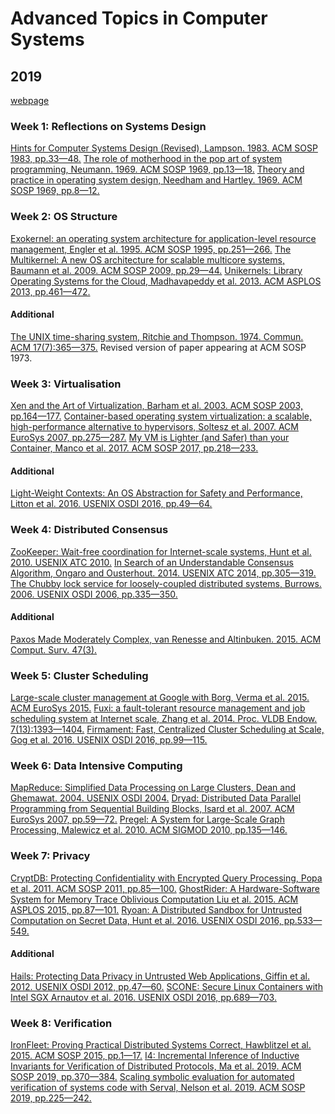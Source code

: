 # Advanced Topics in Computer Systems

## 2019

[webpage](https://www.cl.cam.ac.uk/teaching/1920/R01/materials.html)

### Week 1: Reflections on Systems Design

[Hints for Computer Systems Design (Revised), Lampson. 1983. ACM SOSP 1983,
pp.33—48.](https://www.cl.cam.ac.uk/teaching/1920/R01/materials/papers/01-systems/p33-lampson.pdf)
[The role of motherhood in the pop art of system programming, Neumann. 1969. ACM SOSP 1969, pp.13—18.](https://www.cl.cam.ac.uk/teaching/1920/R01/materials/papers/01-systems/p13-neumann.pdf)
[Theory and practice in operating system design, Needham and Hartley. 1969. ACM SOSP 1969,
pp.8—12.](https://www.cl.cam.ac.uk/teaching/1920/R01/materials/papers/01-systems/p8-needham.pdf)

### Week 2: OS Structure

[Exokernel: an operating system architecture for application-level resource management, Engler et al. 1995. ACM SOSP 1995, pp.251—266.](https://www.cl.cam.ac.uk/teaching/1920/R01/materials/papers/02-structure/p251-engler.pdf)
[The Multikernel: A new OS architecture for scalable multicore systems, Baumann et al. 2009. ACM SOSP 2009, pp.29—44.](https://www.cl.cam.ac.uk/teaching/1920/R01/materials/papers/02-structure/p29-baumann.pdf)
[Unikernels: Library Operating Systems for the Cloud, Madhavapeddy et al. 2013. ACM ASPLOS 2013, pp.461—472.](https://www.cl.cam.ac.uk/teaching/1920/R01/materials/papers/02-structure/p461-madhavapeddy.pdf)

#### Additional

[The UNIX time-sharing system, Ritchie and Thompson. 1974. Commun. ACM
17(7):365—375.](https://www.cl.cam.ac.uk/teaching/1920/R01/materials/papers/02-structure/p365-ritchie.pdf)
Revised version of paper appearing at ACM SOSP 1973.

### Week 3: Virtualisation

[Xen and the Art of Virtualization, Barham et al. 2003. ACM SOSP 2003,
pp.164—177.](https://www.cl.cam.ac.uk/teaching/1920/R01/materials/papers/03-virtualisation/p164-barham.pdf)
[Container-based operating system virtualization: a scalable, high-performance alternative to hypervisors, Soltesz et al. 2007. ACM EuroSys 2007, pp.275—287.](https://www.cl.cam.ac.uk/teaching/1920/R01/materials/papers/03-virtualisation/p275-soltesz.pdf)
[My VM is Lighter (and Safer) than your Container, Manco et al. 2017. ACM SOSP 2017,
pp.218—233.](https://www.cl.cam.ac.uk/teaching/1920/R01/materials/papers/03-virtualisation/p218-manco.pdf)

#### Additional

[Light-Weight Contexts: An OS Abstraction for Safety and Performance, Litton et al. 2016. USENIX OSDI 2016, pp.49—64.](https://www.cl.cam.ac.uk/teaching/1920/R01/materials/papers/03-virtualisation/osdi16-litton.pdf)

### Week 4: Distributed Consensus

[ZooKeeper: Wait-free coordination for Internet-scale systems, Hunt et al. 2010. USENIX ATC
2010.](https://www.cl.cam.ac.uk/teaching/1920/R01/materials/papers/04-consensus/Hunt.pdf)
[In Search of an Understandable Consensus Algorithm, Ongaro and Ousterhout. 2014. USENIX ATC 2014, pp.305—319.](https://www.cl.cam.ac.uk/teaching/1920/R01/materials/papers/04-consensus/atc14-paper-ongaro.pdf)
[The Chubby lock service for loosely-coupled distributed systems, Burrows. 2006. USENIX OSDI 2006, pp.335—350.](https://www.cl.cam.ac.uk/teaching/1920/R01/materials/papers/04-consensus/p335-burrows.pdf)

#### Additional

[Paxos Made Moderately Complex, van Renesse and Altinbuken. 2015. ACM Comput. Surv.
47(3).](https://www.cl.cam.ac.uk/teaching/1920/R01/materials/papers/04-consensus/a42-renesse.pdf)

### Week 5: Cluster Scheduling

[Large-scale cluster management at Google with Borg, Verma et al. 2015. ACM EuroSys
2015.](https://www.cl.cam.ac.uk/teaching/1920/R01/materials/papers/05-clusters/a18-verma.pdf)
[Fuxi: a fault-tolerant resource management and job scheduling system at Internet scale, Zhang et al. 2014. Proc. VLDB Endow. 7(13):1393—1404.](https://www.cl.cam.ac.uk/teaching/1920/R01/materials/papers/05-clusters/p1393-zhang.pdf)
[Firmament: Fast, Centralized Cluster Scheduling at Scale, Gog et al. 2016. USENIX OSDI 2016, pp.99—115.](https://www.cl.cam.ac.uk/teaching/1920/R01/materials/papers/05-clusters/osdi16-gog.pdf)

### Week 6: Data Intensive Computing

[MapReduce: Simplified Data Processing on Large Clusters, Dean and Ghemawat. 2004. USENIX OSDI 2004.](https://www.cl.cam.ac.uk/teaching/1920/R01/materials/papers/06-data/dean.pdf)
[Dryad: Distributed Data Parallel Programming from Sequential Building Blocks, Isard et al. 2007. ACM EuroSys 2007, pp.59—72.](https://www.cl.cam.ac.uk/teaching/1920/R01/materials/papers/06-data/p59-isard.pdf)
[Pregel: A System for Large-Scale Graph Processing, Malewicz et al. 2010. ACM SIGMOD 2010, pp.135—146.](https://www.cl.cam.ac.uk/teaching/1920/R01/materials/papers/06-data/p135-malewicz.pdf)

### Week 7: Privacy

[CryptDB: Protecting Confidentiality with Encrypted Query Processing, Popa et al. 2011. ACM SOSP 2011, pp.85—100.](https://www.cl.cam.ac.uk/teaching/1920/R01/materials/papers/07-privacy/p85-popa.pdf)
[GhostRider: A Hardware-Software System for Memory Trace Oblivious Computation Liu et al. 2015. ACM ASPLOS 2015, pp.87—101.](https://www.cl.cam.ac.uk/teaching/1920/R01/materials/papers/07-privacy/p87-liu.pdf)
[Ryoan: A Distributed Sandbox for Untrusted Computation on Secret Data, Hunt et al. 2016. USENIX OSDI 2016, pp.533—549.](https://www.cl.cam.ac.uk/teaching/1920/R01/materials/papers/07-privacy/osdi16-hunt.pdf)

#### Additional

[Hails: Protecting Data Privacy in Untrusted Web Applications, Giffin et al. 2012. USENIX OSDI 2012, pp.47—60.](https://www.cl.cam.ac.uk/teaching/1920/R01/materials/papers/07-privacy/osdi12-final-35.pdf)
[SCONE: Secure Linux Containers with Intel SGX Arnautov et al. 2016. USENIX OSDI 2016,
pp.689—703.](https://www.cl.cam.ac.uk/teaching/1920/R01/materials/papers/07-privacy/osdi16-arnautov.pdf)

### Week 8: Verification

[IronFleet: Proving Practical Distributed Systems Correct, Hawblitzel et al. 2015. ACM SOSP 2015, pp.1—17.](https://www.cl.cam.ac.uk/teaching/1920/R01/materials/papers/08-verification/250-hawblitzel.pdf)
[I4: Incremental Inference of Inductive Invariants for Verification of Distributed Protocols, Ma et al. 2019. ACM SOSP 2019, pp.370—384.](https://www.cl.cam.ac.uk/teaching/1920/R01/materials/papers/08-verification/sosp19-ma.pdf)
[Scaling symbolic evaluation for automated verification of systems code with Serval, Nelson et al. 2019. ACM SOSP 2019, pp.225—242.](https://www.cl.cam.ac.uk/teaching/1920/R01/materials/papers/08-verification/sosp19-nelson.pdf)
